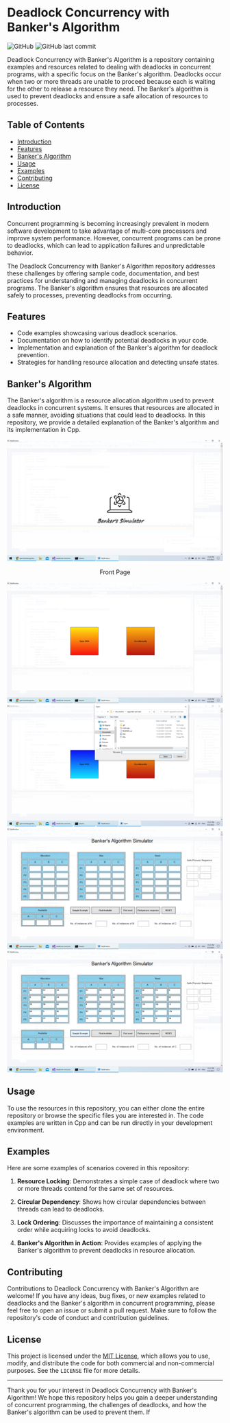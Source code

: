 # Deadlock Concurrency with Banker's Algorithm

![GitHub](https://img.shields.io/github/license/ksl-fourwalls/deadlock-concurrency)
![GitHub last commit](https://img.shields.io/github/last-commit/ksl-fourwalls/deadlock-concurrency)

Deadlock Concurrency with Banker's Algorithm is a repository containing examples and resources related to dealing with deadlocks in concurrent programs, with a specific focus on the Banker's algorithm. Deadlocks occur when two or more threads are unable to proceed because each is waiting for the other to release a resource they need. The Banker's algorithm is used to prevent deadlocks and ensure a safe allocation of resources to processes.

## Table of Contents

- [Introduction](#introduction)
- [Features](#features)
- [Banker's Algorithm](#bankers-algorithm)
- [Usage](#usage)
- [Examples](#examples)
- [Contributing](#contributing)
- [License](#license)

## Introduction

Concurrent programming is becoming increasingly prevalent in modern software development to take advantage of multi-core processors and improve system performance. However, concurrent programs can be prone to deadlocks, which can lead to application failures and unpredictable behavior.

The Deadlock Concurrency with Banker's Algorithm repository addresses these challenges by offering sample code, documentation, and best practices for understanding and managing deadlocks in concurrent programs. The Banker's algorithm ensures that resources are allocated safely to processes, preventing deadlocks from occurring.

## Features

- Code examples showcasing various deadlock scenarios.
- Documentation on how to identify potential deadlocks in your code.
- Implementation and explanation of the Banker's algorithm for deadlock prevention.
- Strategies for handling resource allocation and detecting unsafe states.

## Banker's Algorithm

The Banker's algorithm is a resource allocation algorithm used to prevent deadlocks in concurrent systems. It ensures that resources are allocated in a safe manner, avoiding situations that could lead to deadlocks. In this repository, we provide a detailed explanation of the Banker's algorithm and its implementation in Cpp.

<img src="Screenshot (93).png">
<div style="width: 100%; text-align: center;"><p>Front Page</p></div>

<img src="Screenshot (94).png">

<img src="Screenshot (95).png">

<img src="Screenshot (96).png">

<img src="Screenshot (97).png">


## Usage

To use the resources in this repository, you can either clone the entire repository or browse the specific files you are interested in. The code examples are written in Cpp and can be run directly in your development environment.

## Examples

Here are some examples of scenarios covered in this repository:

1. **Resource Locking**: Demonstrates a simple case of deadlock where two or more threads contend for the same set of resources.

2. **Circular Dependency**: Shows how circular dependencies between threads can lead to deadlocks.

3. **Lock Ordering**: Discusses the importance of maintaining a consistent order while acquiring locks to avoid deadlocks.

4. **Banker's Algorithm in Action**: Provides examples of applying the Banker's algorithm to prevent deadlocks in resource allocation.

## Contributing

Contributions to Deadlock Concurrency with Banker's Algorithm are welcome! If you have any ideas, bug fixes, or new examples related to deadlocks and the Banker's algorithm in concurrent programming, please feel free to open an issue or submit a pull request. Make sure to follow the repository's code of conduct and contribution guidelines.

## License

This project is licensed under the [MIT License](LICENSE), which allows you to use, modify, and distribute the code for both commercial and non-commercial purposes. See the `LICENSE` file for more details.

---

Thank you for your interest in Deadlock Concurrency with Banker's Algorithm! We hope this repository helps you gain a deeper understanding of concurrent programming, the challenges of deadlocks, and how the Banker's algorithm can be used to prevent them. If



